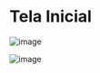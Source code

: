 # Tela Inicial
![image](https://github.com/MvFranca/game-entrevistado/assets/111403597/4c8a5753-9f46-4e17-ba3b-5d5226f6830f)

![image](https://github.com/MvFranca/game-entrevistado/assets/111403597/940b6b58-63a4-4a4a-befe-ad2c00b6e482)

